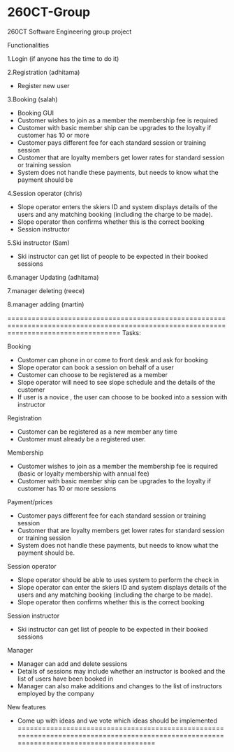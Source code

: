 # 260CT-Group
260CT Software Engineering group project

Functionalities 

1.Login (if anyone has the time to do it)

2.Registration  (adhitama) 
-	Register new user

3.Booking   (salah)
-	Booking GUI
-	Customer wishes to join as a member the membership fee is required
-	Customer with basic member ship can be upgrades to the loyalty if customer has 10 or more
-	Customer pays different fee for each standard session or training session
-	Customer that are loyalty members get lower rates for standard session or training session
-	System does not handle these payments, but needs to know what the payment should be

4.Session operator (chris)
-	Slope operator enters the skiers ID and system displays details of the users and any matching booking (including the charge to be made).
-	Slope operator then confirms whether this is the correct booking
-	Session instructor

5.Ski instructor (Sam) 
-	Ski instructor can get list of people to be expected in their booked sessions

6.manager Updating (adhitama) 

7.manager deleting (reece)

8.manager adding (martin)


========================================================================================================================================
Tasks:

Booking
-	Customer can phone in or come to front desk and ask for booking
-	Slope operator can book a session on behalf of a user
-	Customer can choose to be registered as a member
-	Slope operator will need to see slope schedule and the details of the customer
-	If user is a novice , the user can choose to be booked into a session with instructor

Registration 
-	Customer can be registered as a new member any time
-	Customer must already be a registered user.

Membership
-	Customer wishes to join as a member the membership fee is required (basic or loyalty membership with annual fee)
-	Customer with basic member ship can be upgrades to the loyalty if customer has 10 or more sessions

Payment/prices
-	Customer pays different fee for each standard session or training session
-	Customer that are loyalty members get lower rates for standard session or training session
-	System does not handle these payments, but needs to know what the payment should be.

Session operator
-	Slope operator should be able to uses system to perform the check in
-	Slope operator can enter the skiers ID and system displays details of the users and any matching booking (including the charge to be made).
-	Slope operator then confirms whether this is the correct booking

Session instructor
-	Ski instructor can get list of people to be expected in their booked sessions

Manager
-	Manager can add and delete sessions
-	Details of sessions may include whether an instructor is booked and the list of users have been booked in
-	Manager can also make additions and changes to the list of instructors employed by the company

New features
-	Come up with ideas and we vote which ideas should be implemented 
========================================================================================================================================
